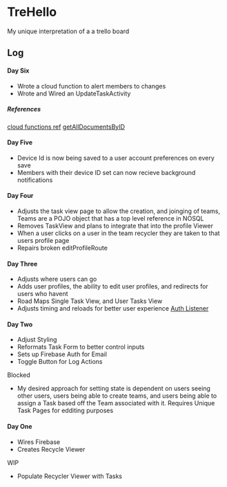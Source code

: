 # TreHello
My unique interpretation of a a trello board

## Log

#### Day Six
* Wrote a cloud function to alert members to changes
* Wrote and Wired an UpdateTaskActivity
##### References
[cloud functions ref](https://github.com/firebase/functions-samples)
[getAllDocumentsByID](https://stackoverflow.com/questions/46721517/google-firestore-how-to-get-document-by-multiple-ids-in-one-round-trip)

#### Day Five
* Device Id is now being saved to a user account preferences on every save
* Members with their device ID set can now recieve background notifications

#### Day Four
* Adjusts the task view page to allow the creation, and joinging of teams, Teams are a POJO object that has a top level reference in NOSQL
* Removes TaskView and plans to integrate that into the profile Viewer
* When a user clicks on a user in the team recycler they are taken to that users profile page
* Repairs broken editProfileRoute

#### Day Three
* Adjusts where users can go
* Adds user profiles, the ability to edit user profiles, and redirects for users who havent
* Road Maps Single Task View, and User Tasks View
* Adjusts timing and reloads for better user experience
[Auth Listener](https://stackoverflow.com/questions/42571618/how-to-make-a-user-sign-out-in-firebase)

#### Day Two
* Adjust Styling
* Reformats Task Form to better control inputs
* Sets up Firebase Auth for Email
* Toggle Button for Log Actions

Blocked
* My desired approach for setting state is dependent on users seeing other users, users being able to create teams, and users being able to assign a Task based off the Team associated with it. Requires Unique Task Pages for edditing purposes

#### Day One
* Wires Firebase
* Creates Recycle Viewer

WIP
* Populate Recycler Viewer with Tasks

